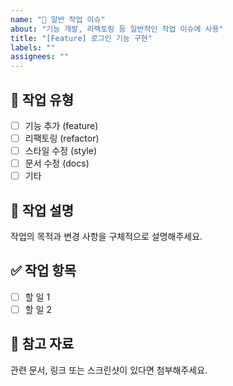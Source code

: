 ```yaml
---
name: "📝 일반 작업 이슈"
about: "기능 개발, 리팩토링 등 일반적인 작업 이슈에 사용"
title: "[Feature] 로그인 기능 구현"
labels: ""
assignees: ""
---
```


## 📌 작업 유형
- [ ] 기능 추가 (feature)
- [ ] 리팩토링 (refactor)
- [ ] 스타일 수정 (style)
- [ ] 문서 수정 (docs)
- [ ] 기타

## 🧾 작업 설명
작업의 목적과 변경 사항을 구체적으로 설명해주세요.

## ✅ 작업 항목
- [ ] 할 일 1
- [ ] 할 일 2

## 📎 참고 자료
관련 문서, 링크 또는 스크린샷이 있다면 첨부해주세요.

